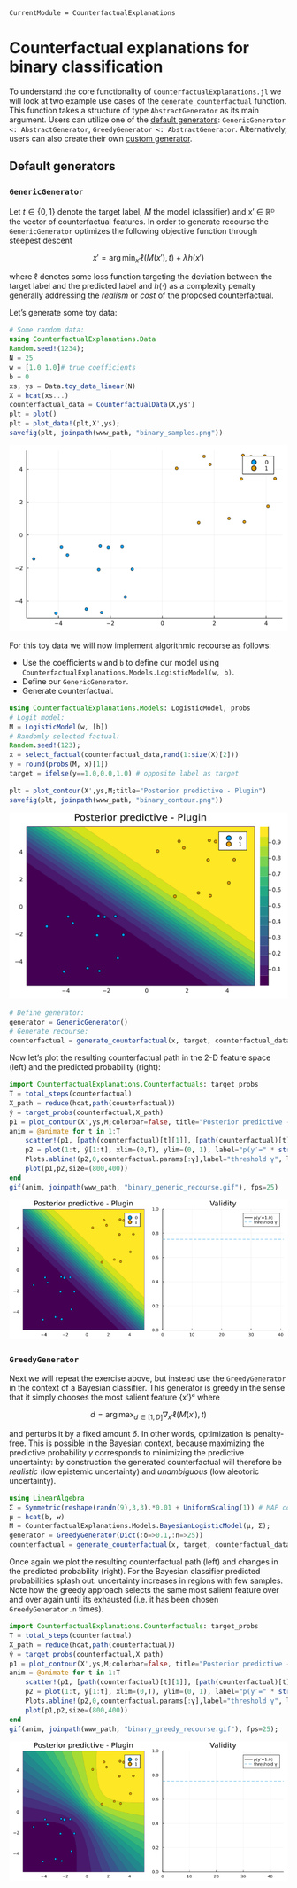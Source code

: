 ``` @meta
CurrentModule = CounterfactualExplanations 
```

# Counterfactual explanations for binary classification

To understand the core functionality of `CounterfactualExplanations.jl` we will look at two example use cases of the `generate_counterfactual` function. This function takes a structure of type `AbstractGenerator` as its main argument. Users can utilize one of the [default generators](#default-generators): `GenericGenerator <: AbstractGenerator`, `GreedyGenerator <: AbstractGenerator`. Alternatively, users can also create their own [custom generator](#custom-generators).

## Default generators

### `GenericGenerator`

Let *t* ∈ {0, 1} denote the target label, *M* the model (classifier) and x′ ∈ ℝᴰ the vector of counterfactual features. In order to generate recourse the `GenericGenerator` optimizes the following objective function through steepest descent

``` math
x\prime = \arg \min_{x\prime}  \ell(M(x\prime),t) + \lambda h(x\prime)
```

where ℓ denotes some loss function targeting the deviation between the target label and the predicted label and *h*(⋅) as a complexity penalty generally addressing the *realism* or *cost* of the proposed counterfactual.

Let’s generate some toy data:

``` julia
# Some random data:
using CounterfactualExplanations.Data
Random.seed!(1234);
N = 25
w = [1.0 1.0]# true coefficients
b = 0
xs, ys = Data.toy_data_linear(N)
X = hcat(xs...)
counterfactual_data = CounterfactualData(X,ys')
plt = plot()
plt = plot_data!(plt,X',ys);
savefig(plt, joinpath(www_path, "binary_samples.png"))
```

![](www/binary_samples.png)

For this toy data we will now implement algorithmic recourse as follows:

-   Use the coefficients `w` and `b` to define our model using `CounterfactualExplanations.Models.LogisticModel(w, b)`.
-   Define our `GenericGenerator`.
-   Generate counterfactual.

``` julia
using CounterfactualExplanations.Models: LogisticModel, probs 
# Logit model:
M = LogisticModel(w, [b])
# Randomly selected factual:
Random.seed!(123);
x = select_factual(counterfactual_data,rand(1:size(X)[2]))
y = round(probs(M, x)[1])
target = ifelse(y==1.0,0.0,1.0) # opposite label as target
```

``` julia
plt = plot_contour(X',ys,M;title="Posterior predictive - Plugin")
savefig(plt, joinpath(www_path, "binary_contour.png"))
```

![](www/binary_contour.png)

``` julia
# Define generator:
generator = GenericGenerator()
# Generate recourse:
counterfactual = generate_counterfactual(x, target, counterfactual_data, M, generator)
```

Now let’s plot the resulting counterfactual path in the 2-D feature space (left) and the predicted probability (right):

``` julia
import CounterfactualExplanations.Counterfactuals: target_probs
T = total_steps(counterfactual)
X_path = reduce(hcat,path(counterfactual))
ŷ = target_probs(counterfactual,X_path)
p1 = plot_contour(X',ys,M;colorbar=false, title="Posterior predictive - Plugin")
anim = @animate for t in 1:T
    scatter!(p1, [path(counterfactual)[t][1]], [path(counterfactual)[t][2]], ms=5, color=Int(y), label="")
    p2 = plot(1:t, ŷ[1:t], xlim=(0,T), ylim=(0, 1), label="p(y′=" * string(target) * ")", title="Validity", lc=:black)
    Plots.abline!(p2,0,counterfactual.params[:γ],label="threshold γ", ls=:dash) # decision boundary
    plot(p1,p2,size=(800,400))
end
gif(anim, joinpath(www_path, "binary_generic_recourse.gif"), fps=25)
```

![](www/binary_generic_recourse.gif)

### `GreedyGenerator`

Next we will repeat the exercise above, but instead use the `GreedyGenerator` in the context of a Bayesian classifier. This generator is greedy in the sense that it simply chooses the most salient feature {x′}ᵈ where

``` math
d=\arg\max_{d \in [1,D]} \nabla_{x\prime} \ell(M(x\prime),t)
```

and perturbs it by a fixed amount *δ*. In other words, optimization is penalty-free. This is possible in the Bayesian context, because maximizing the predictive probability *γ* corresponds to minimizing the predictive uncertainty: by construction the generated counterfactual will therefore be *realistic* (low epistemic uncertainty) and *unambiguous* (low aleotoric uncertainty).

``` julia
using LinearAlgebra
Σ = Symmetric(reshape(randn(9),3,3).*0.01 + UniformScaling(1)) # MAP covariance matrix
μ = hcat(b, w)
M = CounterfactualExplanations.Models.BayesianLogisticModel(μ, Σ);
generator = GreedyGenerator(Dict(:δ=>0.1,:n=>25))
counterfactual = generate_counterfactual(x, target, counterfactual_data, M, generator)
```

Once again we plot the resulting counterfactual path (left) and changes in the predicted probability (right). For the Bayesian classifier predicted probabilities splash out: uncertainty increases in regions with few samples. Note how the greedy approach selects the same most salient feature over and over again until its exhausted (i.e. it has been chosen `GreedyGenerator.n` times).

``` julia
import CounterfactualExplanations.Counterfactuals: target_probs
T = total_steps(counterfactual)
X_path = reduce(hcat,path(counterfactual))
ŷ = target_probs(counterfactual,X_path)
p1 = plot_contour(X',ys,M;colorbar=false, title="Posterior predictive - Plugin")
anim = @animate for t in 1:T
    scatter!(p1, [path(counterfactual)[t][1]], [path(counterfactual)[t][2]], ms=5, color=Int(y), label="")
    p2 = plot(1:t, ŷ[1:t], xlim=(0,T), ylim=(0, 1), label="p(y′=" * string(target) * ")", title="Validity", lc=:black)
    Plots.abline!(p2,0,counterfactual.params[:γ],label="threshold γ", ls=:dash) # decision boundary
    plot(p1,p2,size=(800,400))
end
gif(anim, joinpath(www_path, "binary_greedy_recourse.gif"), fps=25);
```

![](www/binary_greedy_recourse.gif)
